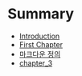 # Summary

* [Introduction](README.md)
* [First Chapter](chapter1.md)
* [마크다운 정의](b9c8-d06c-b2e4-c6b4-c815-c758.md)
* [chapter\_3](chapter3.md)

